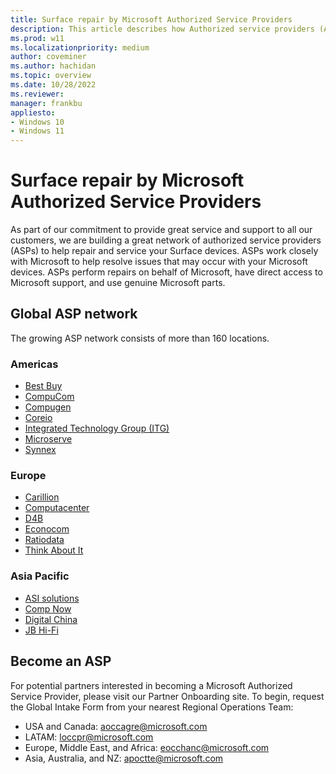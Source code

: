 ```yaml
---
title: Surface repair by Microsoft Authorized Service Providers
description: This article describes how Authorized service providers (ASPs) work closely with Microsoft to help resolve issues that may occur with your Microsoft devices. 
ms.prod: w11
ms.localizationpriority: medium
author: coveminer
ms.author: hachidan
ms.topic: overview
ms.date: 10/28/2022
ms.reviewer: 
manager: frankbu
appliesto:
- Windows 10
- Windows 11
---
```


# Surface repair by Microsoft Authorized Service Providers

As part of our commitment to provide great service and support to all our customers, we are building a great network of authorized service providers (ASPs) to help repair and service your Surface devices. ASPs work closely with Microsoft to help resolve issues that may occur with your Microsoft devices. ASPs perform repairs on behalf of Microsoft, have direct access to Microsoft support, and use genuine Microsoft parts.

## Global ASP network

The growing ASP network consists of more than 160 locations.  

### Americas

- [Best Buy](https://www.bestbuy.com/)
- [CompuCom](https://www.compucom.com/)
- [Compugen](https://www.compugen.com/)
- [Coreio](https://www.coreio.com/)
- [Integrated Technology Group (ITG)](https://www.itgsolutions.com/)
- [Microserve](https://www.microserve.ca/)
- [Synnex](https://www.synnexcorp.com/)

### Europe

- [Carillion](https://www.carillion.com/)
- [Computacenter](https://www.computacenter.com/)
- [D4B](https://digital4business.fr/)
- [Econocom](https://www.econocom.com/)
- [Ratiodata](https://www.ratiodata.de/)
- [Think About It](https://think-about.it/)

### Asia Pacific

- [ASI solutions](https://www.asi.com.au/)
- [Comp Now](https://www.compnow.com.au/)
- [Digital China](https://www.digitalchina.com/)
- [JB Hi-Fi](https://www.jbhifi.business/)

## Become an ASP

For potential partners interested in becoming a Microsoft Authorized Service Provider, please visit our Partner Onboarding site. To begin, request the Global Intake Form from your nearest Regional Operations Team:

- USA and Canada: [aoccagre@microsoft.com](mailto:aoccagre@microsoft.com)
- LATAM: [loccpr@microsoft.com](mailto:loccpr@microsoft.com)
- Europe, Middle East, and Africa: [eocchanc@microsoft.com](mailto:eocchanc@microsoft.com)
- Asia, Australia, and NZ: [apoctte@microsoft.com](mailto:apoctte@microsoft.com)